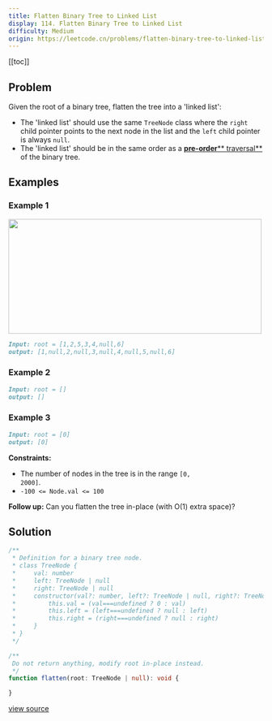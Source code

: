 ```yaml
---
title: Flatten Binary Tree to Linked List
display: 114. Flatten Binary Tree to Linked List
difficulty: Medium
origin: https://leetcode.cn/problems/flatten-binary-tree-to-linked-list
---
```


[[toc]]

## Problem

Given the root of a binary tree, flatten the tree into a 'linked list':

- The 'linked list' should use the same <code>TreeNode</code> class where the <code>right</code> child pointer points to the next node in the list and the <code>left</code> child pointer is always <code>null</code>.
- The 'linked list' should be in the same order as a <a href="https://en.wikipedia.org/wiki/Tree_traversal#Pre-order,_NLR" target="_blank">**pre-order**** traversal**</a> of the binary tree.

## Examples

### Example 1

<img alt="" src="https://assets.leetcode.com/uploads/2021/01/14/flaten.jpg" style="width: 500px; height: 226px;" />

```md
Input: root = [1,2,5,3,4,null,6]
output: [1,null,2,null,3,null,4,null,5,null,6]
```

### Example 2

```md
Input: root = []
output: []
```

### Example 3

```md
Input: root = [0]
output: [0]
```

**Constraints:**

- The number of nodes in the tree is in the range <code>[0, 2000]</code>.
- <code>-100 &lt;= Node.val &lt;= 100</code>

**Follow up:** Can you flatten the tree in-place (with O(1) extra space)?

## Solution

```ts
/**
 * Definition for a binary tree node.
 * class TreeNode {
 *     val: number
 *     left: TreeNode | null
 *     right: TreeNode | null
 *     constructor(val?: number, left?: TreeNode | null, right?: TreeNode | null) {
 *         this.val = (val===undefined ? 0 : val)
 *         this.left = (left===undefined ? null : left)
 *         this.right = (right===undefined ? null : right)
 *     }
 * }
 */

/**
 Do not return anything, modify root in-place instead.
 */
function flatten(root: TreeNode | null): void {

}
```

[view source](https://leetcode.cn/problems/flatten-binary-tree-to-linked-list)
